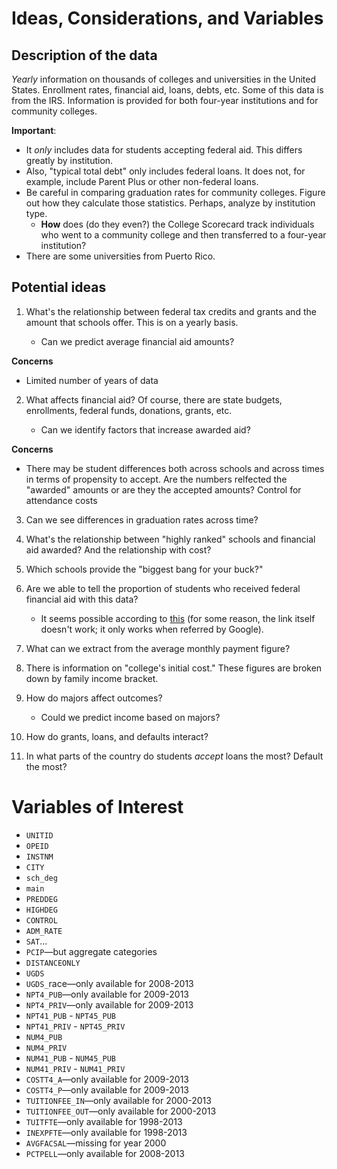 # Ideas, Considerations, and Variables

## Description of the data

*Yearly* information on thousands of colleges and universities in the United
States. Enrollment rates, financial aid, loans, debts, etc. Some of this data
is from the IRS. Information is provided for both four-year institutions and
for community colleges.

**Important**:

* It *only* includes data for students accepting federal aid. This
  differs greatly by institution.
* Also, "typical total debt" only includes federal loans. It does not, for
  example, include Parent Plus or other non-federal loans.
* Be careful in comparing graduation rates for community colleges. Figure out
  how they calculate those statistics. Perhaps, analyze by institution type.
    * **How** does (do they even?) the College Scorecard track individuals who
      went to a community college and then transferred to a four-year
      institution?
* There are some universities from Puerto Rico.

## Potential ideas

1. What's the relationship between federal tax credits and grants and the
   amount that schools offer. This is on a yearly basis.

    * Can we predict average financial aid amounts?

**Concerns**

* Limited number of years of data

2. What affects financial aid? Of course, there are state budgets, enrollments,
   federal funds, donations, grants, etc.

    * Can we identify factors that increase awarded aid?

**Concerns**

* There may be student differences both across schools and across times in
  terms of propensity to accept. Are the numbers relfected the "awarded"
  amounts or are they the accepted amounts? Control for attendance costs

3. Can we see differences in graduation rates across time?

4. What's the relationship between "highly ranked" schools and financial aid
   awarded? And the relationship with cost?

5. Which schools provide the "biggest bang for your buck?"

6. Are we able to tell the proportion of students who received federal
   financial aid with this data?

    * It seems possible according to
      [this](http://www.readingeagle.com/news/article/crunching-college-data-college-scorecard-gets-graded-by-berks-universities)
      (for some reason, the link itself doesn't work; it only works when
      referred by Google).

7. What can we extract from the average monthly payment figure?

8. There is information on "college's initial cost." These figures are broken
   down by family income bracket.

9. How do majors affect outcomes?

    * Could we predict income based on majors?

10. How do grants, loans, and defaults interact?

11. In what parts of the country do students *accept* loans the most? Default
    the most?

# Variables of Interest

* `UNITID`
* `OPEID`
* `INSTNM`
* `CITY`
* `sch_deg`
* `main`
* `PREDDEG`
* `HIGHDEG`
* `CONTROL`
* `ADM_RATE`
* `SAT`...
* `PCIP`&mdash;but aggregate categories
* `DISTANCEONLY`
* `UGDS`
* `UGDS_`race&mdash;only available for 2008-2013
* `NPT4_PUB`&mdash;only available for 2009-2013
* `NPT4_PRIV`&mdash;only available for 2009-2013
* `NPT41_PUB` - `NPT45_PUB`
* `NPT41_PRIV` - `NPT45_PRIV`
* `NUM4_PUB`
* `NUM4_PRIV`
* `NUM41_PUB` - `NUM45_PUB`
* `NUM41_PRIV` - `NUM41_PRIV`
* `COSTT4_A`&mdash;only available for 2009-2013
* `COSTT4_P`&mdash;only available for 2009-2013
* `TUITIONFEE_IN`&mdash;only available for 2000-2013
* `TUITIONFEE_OUT`&mdash;only available for 2000-2013
* `TUITFTE`&mdash;only available for 1998-2013
* `INEXPFTE`&mdash;only available for 1998-2013
* `AVGFACSAL`&mdash;missing for year 2000
* `PCTPELL`&mdash;only available for 2008-2013
